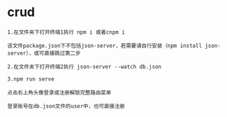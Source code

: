 # crud
```
1.在文件夹下打开终端1执行 npm i 或者cnpm i
```

```
该文件package.json下不包括json-server，若需要请自行安装（npm install json-server），或可直接跳过第二步
```

```
2.在文件夹下打开终端2执行 json-server --watch db.json
```
```
3.npm run serve
```
```
点击右上角头像登录或注册解锁完整路由菜单
```
```
登录账号在db.json文件的user中，也可直接注册
```
